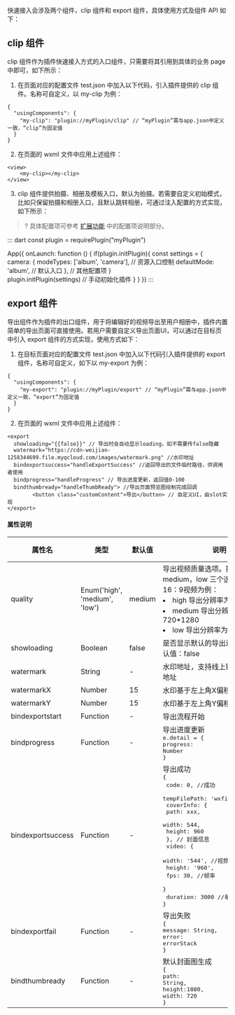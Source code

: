 快速接入会涉及两个组件，clip 组件和 export 组件，具体使用方式及组件 API 如下：

## clip 组件
clip 组件作为插件快速接入方式的入口组件，只需要将其引用到具体的业务 page 中即可，如下所示：

1. 在页面对应的配置文件 test.json 中加入以下代码，引入插件提供的 clip 组件。名称可自定义，以 my-clip 为例：
```
{
  "usingComponents": {
    "my-clip": "plugin://myPlugin/clip" // “myPlugin”需与app.json中定义一致，“clip”为固定值
  }
}
```
2. 在页面的 wxml 文件中应用上述组件：
```
<view>
    <my-clip></my-clip>
</view>
```
3. clip 组件提供拍摄、相册及模板入口，默认为拍摄。若需要自定义初始模式，比如只保留拍摄和相册入口，且默认跳转相册，可通过注入配置的方式实现，如下所示：
>? 具体配置项可参考 [扩展功能]() 中的配置项说明部分。
<dx-codeblock>
::: dart 
<!-- 初始化逻辑通常写在app.js中-->
const plugin = requirePlugin("myPlugin")

App({
  onLaunch: function () {
    if(plugin.initPlugin){
      const settings = {
        camera: {
          modeTypes: ['album', 'camera'], // 资源入口控制
          defaultMode: 'album', // 默认入口
        },
        // 其他配置项
      }     
		  plugin.initPlugin(settings)  // 手动初始化插件
  	}
  }
})
:::
</dx-codeblock>

## export 组件
导出组件作为插件的出口组件，用于将编辑好的视频导出至用户相册中，插件内置简单的导出页面可直接使用。若用户需要自定义导出页面UI，可以通过在目标页中引入 export 组件的方式实现，使用方式如下：

1. 在目标页面对应的配置文件 test.json 中加入以下代码引入插件提供的 export 组件，名称可自定义，如下以 my-export 为例：
```
{
  "usingComponents": {
    "my-export": "plugin://myPlugin/export" // “myPlugin”需与app.json中定义一致，“export”为固定值
  }
}
```
2. 在页面的 wxml 文件中应用上述组件：
```
<export
  showloading="{{false}}" // 导出时会自动显示loading，如不需要传false隐藏
  watermark="https://cdn-weijian-1258344699.file.myqcloud.com/images/watermark.png" //水印地址
  bindexportsuccess="handleExportSuccess" //返回导出的文件临时路径，供调用者使用
  bindprogress="handleProgress" // 导出进度更新，返回值0-100
  bindthumbready="handleThumbReady"> //导出页面预览图绘制完成回调
    	<button class="customContent">导出</button> // 自定义UI，由slot实现
</export>
```


#### 属性说明

| 属性名            | 类型                          | 默认值 | 说明                                                         | 必填 |
| ----------------- | ----------------------------- | ------ | ------------------------------------------------------------ | ---- |
| quality           | Enum('high', 'medium', 'low') | medium | 导出视频质量选项。提供 high，medium，low 三个选项。以标准16：9视频为例：<li/>high 导出分辨率为1080\*1920<li/>medium 导出分辨率为720\*1280<li/>low 导出分辨率为 540\*960 | 否   |
| showloading       | Boolean                       | false  | 是否显示默认的导出进度 toast，默认值：false                    | 否   |
| watermark         | String                        | -      | 水印地址，支持线上链接和本地临时地址 | 否   |
| watermarkX | Number | 15 | 水印基于左上角X偏移量 | 否 |
| watermarkY | Number | 15 | 水印基于左上角Y偏移量 | 否 |
| bindexportstart   | Function                      | -      | 导出流程开始                                                 | 否   |
| bindprogress      | Function                      | -      | 导出进度更新<pre style="margin:0">e.detail =  {<br />progress: Number<br />} </pre>| 否   |
| bindexportsuccess | Function                      | -      | 导出成功<pre style="margin:0">{<br/> code: 0, //成功<br/>  tempFilePath: 'wxfile://xxx.mp4',<br/>  coverInfo: {<br/>    path: xxx,<br/>    width: 544,<br/>    height: 960<br/>  }, // 封面信息<br/>  video: {<br/>    width: '544', //视频分辨率<br/>    height: '960',<br/>   fps: 30, //帧率<br/>  }<br/>  duration: 3000 //单位 ms<br/>}</pre> | 否   |
| bindexportfail    | Function                      | -      | 导出失败<pre style="margin:0">{<br/>message: String,<br />error: errorStack<br />}</pre>| 否   |
| bindthumbready    | Function                      | -      | 默认封面图生成<pre style="margin:0">{<br/>path: String,<br/>height:1080,<br />width: 720<br/>}</pre> | 否   |
